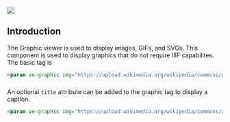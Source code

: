 <a href="https://juncture-digital.org"><img src="https://raw.githubusercontent.com/jstor-labs/juncture/main/images/ve-button.png"></a>

<param ve-config
       title="Graphics examples"
       banner="https://upload.wikimedia.org/wikipedia/commons/thumb/7/75/WorldMap-A_with_Frame.png/1024px-WorldMap-A_with_Frame.png"
       layout="vtl"
       author="JSTOR Labs team">

## Introduction
The Graphic viewer is used to display images, GIFs, and SVGs. This component is used to display graphics that do not require IIIF capabilites. The basic tag is
```html
<param ve-graphic img="https://upload.wikimedia.org/wikipedia/commons/a/ad/SunflowerModel.svg">
```
<param ve-graphic img="https://upload.wikimedia.org/wikipedia/commons/a/ad/SunflowerModel.svg">

###
An optional `title` attribute can be added to the graphic tag to display a caption.
```html
<param ve-graphic img="https://upload.wikimedia.org/wikipedia/commons/a/ad/SunflowerModel.svg" title="Sunflower">
```
<param ve-graphic img="https://upload.wikimedia.org/wikipedia/commons/a/ad/SunflowerModel.svg" title="Sunflower">
